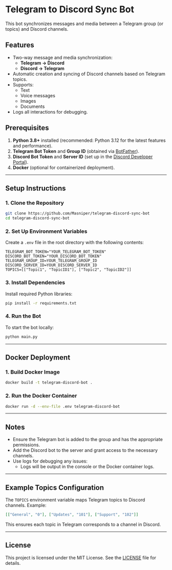 # Telegram to Discord Sync Bot

This bot synchronizes messages and media between a Telegram group (or topics) and Discord channels.

## Features
- Two-way message and media synchronization:
  - **Telegram → Discord**
  - **Discord → Telegram**
- Automatic creation and syncing of Discord channels based on Telegram topics.
- Supports:
  - Text
  - Voice messages
  - Images
  - Documents
- Logs all interactions for debugging.

## Prerequisites
1. **Python 3.8+** installed (recommended: Python 3.12 for the latest features and performance).
2. **Telegram Bot Token** and **Group ID** (obtained via [BotFather](https://t.me/BotFather)).
3. **Discord Bot Token** and **Server ID** (set up in the [Discord Developer Portal](https://discord.com/developers/applications)).
4. **Docker** (optional for containerized deployment).

---

## Setup Instructions

### 1. Clone the Repository
```bash
git clone https://github.com/Masniper/telegram-discord-sync-bot
cd telegram-discord-sync-bot
```

### 2. Set Up Environment Variables
Create a `.env` file in the root directory with the following contents:
```env
TELEGRAM_BOT_TOKEN="YOUR_TELEGRAM_BOT_TOKEN"
DISCORD_BOT_TOKEN="YOUR_DISCORD_BOT_TOKEN"
TELEGRAM_GROUP_ID=YOUR_TELEGRAM_GROUP_ID
DISCORD_SERVER_ID=YOUR_DISCORD_SERVER_ID
TOPICS=[["Topic1", "TopicID1"], ["Topic2", "TopicID2"]]
```

### 3. Install Dependencies
Install required Python libraries:
```bash
pip install -r requirements.txt
```

### 4. Run the Bot
To start the bot locally:
```bash
python main.py
```

---

## Docker Deployment

### 1. Build Docker Image
```bash
docker build -t telegram-discord-bot .
```

### 2. Run the Docker Container
```bash
docker run -d --env-file .env telegram-discord-bot
```

---

## Notes
- Ensure the Telegram bot is added to the group and has the appropriate permissions.
- Add the Discord bot to the server and grant access to the necessary channels.
- Use logs for debugging any issues:
  - Logs will be output in the console or the Docker container logs.

---

## Example Topics Configuration
The `TOPICS` environment variable maps Telegram topics to Discord channels. Example:
```json
[["General", "0"], ["Updates", "101"], ["Support", "102"]]
```

This ensures each topic in Telegram corresponds to a channel in Discord.

---

## License
This project is licensed under the MIT License. See the [LICENSE](LICENSE) file for details.
